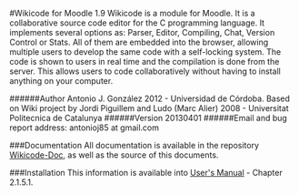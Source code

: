 #Wikicode for Moodle 1.9
Wikicode is a module for Moodle. It is a collaborative source code editor for the C programming language. It implements several options as: Parser, Editor, Compiling, Chat, Version Control or Stats. All of them are embedded into the browser, allowing multiple users to develop the same code with a self-locking system. The code is shown to users in real time and the compilation is done from the server. This allows users to code collaboratively without having to install anything on your computer.

######Author
Antonio J. González 2012 - Universidad de Córdoba. 
Based on Wiki project by Jordi Piguillem and Ludo (Marc Alier) 2008 - Universitat Politecnica de Catalunya
######Version
20130401
######Email and bug report address:
antonioj85 at gmail.com

###Documentation
All documentation is available in the repository [Wikicode-Doc](https://www.github.com/asketsus/Wikicode-Doc), as well as the source of this documents.

###Installation
This information is available into [User's Manual](https://github.com/asketsus/Wikicode-Doc/blob/master/Output/Manual%20de%20Usuario.pdf) - Chapter 2.1.5.1.
